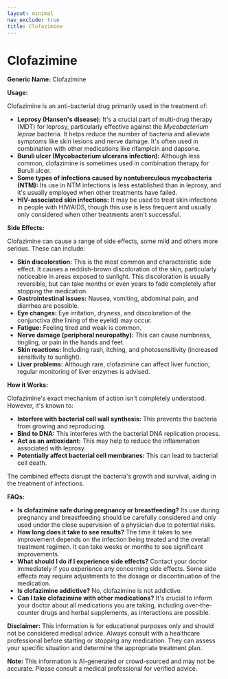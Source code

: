 ```yaml
---
layout: minimal
nav_exclude: true
title: Clofazimine
---
```


# Clofazimine

**Generic Name:** Clofazimine

**Usage:**

Clofazimine is an anti-bacterial drug primarily used in the treatment of:

* **Leprosy (Hansen's disease):** It's a crucial part of multi-drug therapy (MDT) for leprosy, particularly effective against the *Mycobacterium leprae* bacteria.  It helps reduce the number of bacteria and alleviate symptoms like skin lesions and nerve damage.  It's often used in combination with other medications like rifampicin and dapsone.
* **Buruli ulcer (Mycobacterium ulcerans infection):** Although less common, clofazimine is sometimes used in combination therapy for Buruli ulcer.
* **Some types of infections caused by nontuberculous mycobacteria (NTM):** Its use in NTM infections is less established than in leprosy, and it's usually employed when other treatments have failed.
* **HIV-associated skin infections:** It may be used to treat skin infections in people with HIV/AIDS, though this use is less frequent and usually only considered when other treatments aren't successful.


**Side Effects:**

Clofazimine can cause a range of side effects, some mild and others more serious.  These can include:

* **Skin discoloration:** This is the most common and characteristic side effect.  It causes a reddish-brown discoloration of the skin, particularly noticeable in areas exposed to sunlight. This discoloration is usually reversible, but can take months or even years to fade completely after stopping the medication.
* **Gastrointestinal issues:** Nausea, vomiting, abdominal pain, and diarrhea are possible.
* **Eye changes:** Eye irritation, dryness, and discoloration of the conjunctiva (the lining of the eyelid) may occur.
* **Fatigue:** Feeling tired and weak is common.
* **Nerve damage (peripheral neuropathy):** This can cause numbness, tingling, or pain in the hands and feet.
* **Skin reactions:**  Including rash, itching, and photosensitivity (increased sensitivity to sunlight).
* **Liver problems:** Although rare, clofazimine can affect liver function; regular monitoring of liver enzymes is advised.


**How it Works:**

Clofazimine's exact mechanism of action isn't completely understood. However, it's known to:

* **Interfere with bacterial cell wall synthesis:** This prevents the bacteria from growing and reproducing.
* **Bind to DNA:** This interferes with the bacterial DNA replication process.
* **Act as an antioxidant:** This may help to reduce the inflammation associated with leprosy.
* **Potentially affect bacterial cell membranes:** This can lead to bacterial cell death.

The combined effects disrupt the bacteria's growth and survival, aiding in the treatment of infections.

**FAQs:**

* **Is clofazimine safe during pregnancy or breastfeeding?**  Its use during pregnancy and breastfeeding should be carefully considered and only used under the close supervision of a physician due to potential risks.
* **How long does it take to see results?**  The time it takes to see improvement depends on the infection being treated and the overall treatment regimen.  It can take weeks or months to see significant improvements.
* **What should I do if I experience side effects?** Contact your doctor immediately if you experience any concerning side effects.  Some side effects may require adjustments to the dosage or discontinuation of the medication.
* **Is clofazimine addictive?** No, clofazimine is not addictive.
* **Can I take clofazimine with other medications?**  It's crucial to inform your doctor about all medications you are taking, including over-the-counter drugs and herbal supplements, as interactions are possible.


**Disclaimer:** This information is for educational purposes only and should not be considered medical advice.  Always consult with a healthcare professional before starting or stopping any medication.  They can assess your specific situation and determine the appropriate treatment plan.


**Note:** This information is AI-generated or crowd-sourced and may not be accurate. Please consult a medical professional for verified advice.